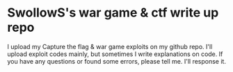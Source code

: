 # SwollowS's war game & ctf write up repo

I upload my Capture the flag & war game exploits on my github repo.
I'll upload exploit codes mainly, but sometimes I write explanations on code.
If you have any questions or found some errors, please tell me. I'll response it.
